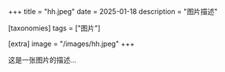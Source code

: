 +++
title = "hh.jpeg"
date = 2025-01-18
description = "图片描述"

[taxonomies]
tags = ["图片"]

[extra]
image = "/images/hh.jpeg"
+++

这是一张图片的描述...
